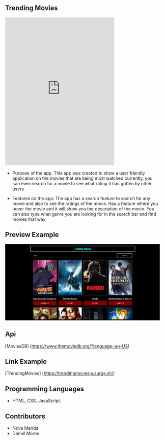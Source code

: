 ## Trending Movies

<iframe src="https://giphy.com/embed/TTy5YmVmhmWhq" width="355" height="480" frameBorder="0" class="giphy-embed" allowFullScreen></iframe><p><a href="https://giphy.com/gifs/80s-nintendo-TTy5YmVmhmWhq"></a></p>

* Purpose of the app: This app was created to show a user friendly application on the movies that are being most watched currently, you can even search for a movie to see what rating it has gotten by other users 

* Features on the app: The app has a search feature to search for any movie and also to see the ratings of the movie. Has a feature where you hover the movie and it will show you the description of the movie. You can also type what genre you are looking for in the search bar and find movies that way.

## Preview Example
![](img/img.png)

## Api
[MoviesDB] (https://www.themoviedb.org/?language=en-US)

## Link Example
[TrendingMovies] (https://trendingmoviesja.surge.sh/)

## Programming Languages
* HTML, CSS, JavaScript.

## Contributors
* Nova Merida
* Daniel Moros

